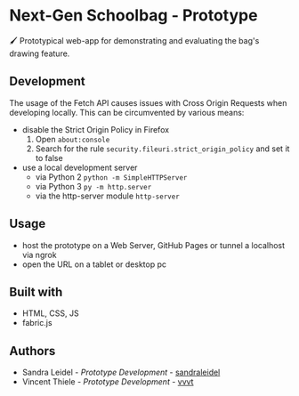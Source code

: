 # Next-Gen Schoolbag - Prototype

🖌 Prototypical web-app for demonstrating and evaluating the bag's drawing feature.

## Development

The usage of the Fetch API causes issues with Cross Origin Requests when developing locally. This can be circumvented by various means:

* disable the Strict Origin Policy in Firefox
  1. Open `about:console` 
  2. Search for the rule `security.fileuri.strict_origin_policy` and set it to false
* use a local development server
  * via Python 2 `python -m SimpleHTTPServer`
  * via Python 3 `py -m http.server`
  * via the http-server module `http-server`

## Usage

* host the prototype on a Web Server, GitHub Pages or tunnel a localhost via ngrok
* open the URL on a tablet or desktop pc

## Built with

* HTML, CSS, JS
* fabric.js

## Authors

* Sandra Leidel - *Prototype Development* - [sandraleidel](https://github.com/sandraleidel)
* Vincent Thiele - *Prototype Development* - [vvvt](https://github.com/vvvt)

